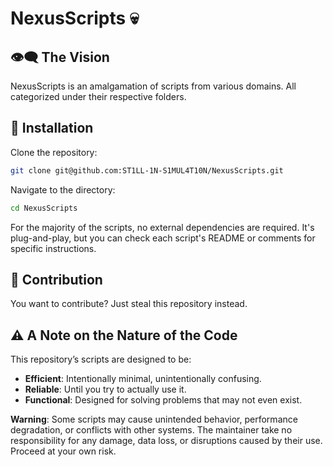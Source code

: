 
# NexusScripts 💀 

## 👁️‍🗨️ The Vision
NexusScripts is an amalgamation of scripts from various domains.
All categorized under their respective folders.

## 🚀 Installation

Clone the repository:
```bash
git clone git@github.com:ST1LL-1N-S1MUL4T10N/NexusScripts.git

```

Navigate to the directory:
```bash
cd NexusScripts
```

For the majority of the scripts, no external dependencies are required. 
It's plug-and-play, but you can check each script's README or comments for specific instructions.

## 🔄 Contribution

You want to contribute? Just steal this repository instead.

## ⚠️  A Note on the Nature of the Code

This repository’s scripts are designed to be:

- **Efficient**: Intentionally minimal, unintentionally confusing.
- **Reliable**: Until you try to actually use it.
- **Functional**: Designed for solving problems that may not even exist.


**Warning**:
Some scripts may cause unintended behavior, performance degradation, or conflicts with other systems. 
The maintainer take no responsibility for any damage, data loss, or disruptions caused by their use.
Proceed at your own risk.
